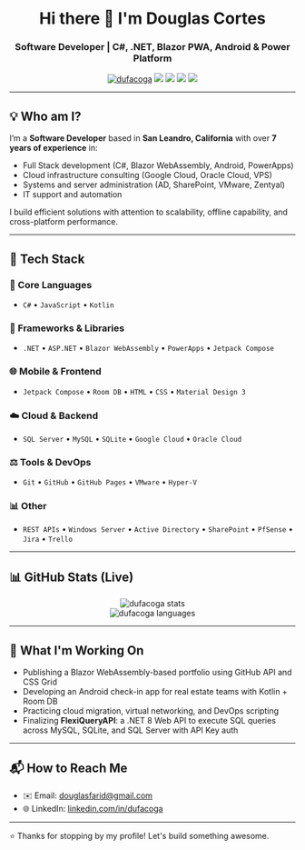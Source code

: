 <h1 align="center">Hi there 👋 I'm Douglas Cortes</h1>
<h3 align="center">Software Developer | C#, .NET, Blazor PWA, Android & Power Platform</h3>

<p align="center">
  <a href="https://github.com/dufacoga"><img src="https://komarev.com/ghpvc/?username=dufacoga&label=Profile%20views&color=0e75b6&style=flat" alt="dufacoga" /></a>
  <a href="https://github.com/dufacoga?tab=repositories"><img src="https://img.shields.io/badge/my%20repositories-👆-blue"/></a>
  <a href="https://www.paypal.com/donate/?business=R2J9NH55HXKGJ&no_recurring=0&currency_code=USD"><img src="https://img.shields.io/badge/PayPal-Donate-blue.svg"/></a>
  <a href="https://www.patreon.com/dufacoga"><img src="https://img.shields.io/badge/Patreon-Become%20a%20Patron-black.svg"/></a>
  <a href="https://ko-fi.com/dufacoga"><img src="https://img.shields.io/badge/Ko--fi-Buy%20me%20a%20coffee-FFFFFF.svg?logo=ko-fi&logoColor=white"/></a>
</p>

---

## 💡 Who am I?

I’m a **Software Developer** based in **San Leandro, California** with over **7 years of experience** in:

- Full Stack development (C#, Blazor WebAssembly, Android, PowerApps)
- Cloud infrastructure consulting (Google Cloud, Oracle Cloud, VPS)
- Systems and server administration (AD, SharePoint, VMware, Zentyal)
- IT support and automation

I build efficient solutions with attention to scalability, offline capability, and cross-platform performance.

---

## 🔧 Tech Stack

### 📂 Core Languages
- `C#` • `JavaScript` • `Kotlin`

### 🧰 Frameworks & Libraries
- `.NET` • `ASP.NET` • `Blazor WebAssembly` • `PowerApps` • `Jetpack Compose`

### 🌐 Mobile & Frontend
- `Jetpack Compose` • `Room DB` • `HTML` • `CSS` • `Material Design 3`

### ☁️ Cloud & Backend
- `SQL Server` • `MySQL` • `SQLite` • `Google Cloud` • `Oracle Cloud`

### ⚖️ Tools & DevOps
- `Git` • `GitHub` • `GitHub Pages` • `VMware` • `Hyper-V`

### 📊 Other
- `REST APIs` • `Windows Server` • `Active Directory` • `SharePoint` • `PfSense` • `Jira` • `Trello`

---

## 📊 GitHub Stats (Live)

<p align="center">
  <img src="https://github-readme-stats.vercel.app/api?username=dufacoga&show_icons=true&theme=dark" alt="dufacoga stats" />
  <br />
  <img src="https://github-readme-stats.vercel.app/api/top-langs/?username=dufacoga&layout=compact&theme=dark" alt="dufacoga languages" />
</p>

---

## 🚀 What I'm Working On

- Publishing a Blazor WebAssembly-based portfolio using GitHub API and CSS Grid
- Developing an Android check-in app for real estate teams with Kotlin + Room DB
- Practicing cloud migration, virtual networking, and DevOps scripting
- Finalizing **FlexiQueryAPI**: a .NET 8 Web API to execute SQL queries across MySQL, SQLite, and SQL Server with API Key auth

---

## 📬 How to Reach Me

- ✉️ Email: [douglasfarid@gmail.com](mailto:douglasfarid@gmail.com)
- 🌐 LinkedIn: [linkedin.com/in/dufacoga](https://linkedin.com/in/dufacoga)

---

⭐️ Thanks for stopping by my profile! Let's build something awesome.
